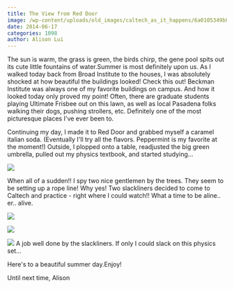 ```yaml
---
title: The View from Red Door
image: /wp-content/uploads/old_images/caltech_as_it_happens/6a0105349b8251970b01a3fd1d1c25970b.jpg
date: 2014-06-17
categories: 1098
author: Alison Lui
---
```


The sun is warm, the grass is green, the birds chirp, the gene pool spits out its cute little fountains of water.Summer is most definitely upon us. As I walked today back from Broad Institute to the houses, I was absolutely shocked at how beautiful the buildings looked! Check this out! Beckman Institute was always one of my favorite buildings on campus. And how it looked today only proved my point! Often, there are graduate students playing Ultimate Frisbee out on this lawn, as well as local Pasadena folks walking their dogs, pushing strollers, etc. Definitely one of the most picturesque places I've ever been to.

Continuing my day, I made it to Red Door and grabbed myself a caramel italian soda. (Eventually I'll try all the flavors. Peppermint is my favorite at the moment!) Outside, I plopped onto a table, readjusted the big green umbrella, pulled out my physics textbook, and started studying...


![](/old_images/6a01a73da10b05970d01a511cca163970c-pi.jpg)

When all of a sudden!!
I spy two nice gentlemen by the trees. They seem to be setting up a rope line! Why yes! Two slackliners decided to come to Caltech and practice - right where I could watch!! What a time to be aline.. er.. alive.


![](/old_images/caltech_as_it_happens/6a0105349b8251970b01a3fd1d1cf7970b.jpg)

![](/old_images/caltech_as_it_happens/6a0105349b8251970b01a3fd1d1cfb970b.jpg)

![](/old_images/caltech_as_it_happens/6a0105349b8251970b01a511cca20e970c.jpg)
A job well done by the slackliners. If only I could slack on this physics set...

Here's to a beautiful summer day.Enjoy!

Until next time,
Alison
